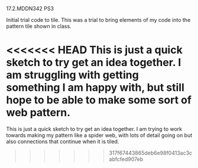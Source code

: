 17.2.MDDN342 PS3

Initial trial code to tile. This was a trial to bring elements of my code into the pattern tile shown in class.

<<<<<<< HEAD
This is just a quick sketch to try get an idea together. I am struggling with getting something I am happy with, but still hope to be able to make some sort of web pattern.
=======
This is just a quick sketch to try get an idea together. I am trying to work towards making my pattern like a spider web, with lots of detail going on but also connections that continue when it is tiled.
>>>>>>> 317f67443865deb6e98f0413ac3cabfcfed907eb
